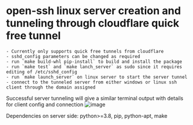 # open-ssh linux server creation and tunneling through cloudflare quick free tunnel
	- Currently only supports quick free tunnels from cloudflare
	- sshd_config parameters can be changed as required
	- run `make build-whl pip-install` to build and install the package
	- run `make test` and `make lanch_server` as sudo since it requires editing of /etc/sshd_config
	- run `make launch_server` on linux server to start the server tunnel
	- connect to the tunneled server from either windows or linux ssh client through the domain assigned
	
	
Successful server tunneling will give a similar terminal output with details for client config and connection
![image](https://user-images.githubusercontent.com/19603746/148923523-39d9f492-388d-4251-8b88-c3247ff809eb.png)

Dependencies on server side: python>=3.8, pip, python-apt, make
